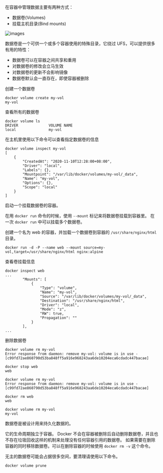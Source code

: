 在容器中管理数据主要有两种方式：
- 数据卷(Volumes)
- 挂载主机目录(Bind mounts)

![images](https://70data.oss-cn-beijing.aliyuncs.com/note/20201109221857.png)

数据卷是一个可供一个或多个容器使用的特殊目录，它绕过 UFS，可以提供很多有用的特性：
- 数据卷可以在容器之间共享和重用
- 对数据卷的修改会立马生效
- 对数据卷的更新不会影响镜像
- 数据卷默认会一直存在，即使容器被删除

创建一个数据卷

```shell script
docker volume create my-vol
my-vol
```

查看所有的数据卷

```shell script
docker volume ls
DRIVER              VOLUME NAME
local               my-vol
```

在主机里使用以下命令可以查看指定数据卷的信息

```shell script
docker volume inspect my-vol
[
    {
        "CreatedAt": "2020-11-10T12:28:00+08:00",
        "Driver": "local",
        "Labels": {},
        "Mountpoint": "/var/lib/docker/volumes/my-vol/_data",
        "Name": "my-vol",
        "Options": {},
        "Scope": "local"
    }
]
```

启动一个挂载数据卷的容器。

在用 `docker run` 命令的时候，使用 `--mount` 标记来将数据卷挂载到容器里。
在一次 `docker run` 中可以挂载多个数据卷。

创建一个名为 web 的容器，并加载一个数据卷到容器的 `/usr/share/nginx/html` 目录。

```shell script
docker run -d -P --name web --mount source=my-vol,target=/usr/share/nginx/html nginx:alpine
```

查看卷挂载信息

```shell script
docker inspect web
...
        "Mounts": [
            {
                "Type": "volume",
                "Name": "my-vol",
                "Source": "/var/lib/docker/volumes/my-vol/_data",
                "Destination": "/usr/share/nginx/html",
                "Driver": "local",
                "Mode": "z",
                "RW": true,
                "Propagation": ""
            }
        ],
...
```

删除数据卷

```shell script
docker volume rm my-vol
Error response from daemon: remove my-vol: volume is in use - [c99fd72ae860790d53ba848ff5a916e968243aa6de10204eca6cdadc447bacae]

docker stop web
web

docker volume rm my-vol
Error response from daemon: remove my-vol: volume is in use - [c99fd72ae860790d53ba848ff5a916e968243aa6de10204eca6cdadc447bacae]

docker rm web
web

docker volume rm my-vol
my-vol
```

数据卷是被设计用来持久化数据的。

它的生命周期独立于容器。
Docker 不会在容器被删除后自动删除数据卷，并且也不存在垃圾回收这样的机制来处理没有任何容器引用的数据卷。
如果需要在删除容器的同时移除数据卷。可以在删除容器的时候使用 `docker rm -v` 这个命令。

无主的数据卷可能会占据很多空间，要清理请使用以下命令。

```shell script
docker volume prune
```

